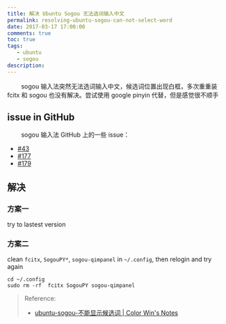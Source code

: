 ```yaml
---
title: 解决 Ubuntu Sogou 无法选词输入中文
permalink: resolving-ubuntu-sogou-can-not-select-word
date: 2017-03-17 17:00:00
comments: true
toc: true
tags:
   - ubuntu
   - sogou
description:
---
```

&emsp;&emsp; sogou 输入法突然无法选词输入中文，候选词位置出现白框，多次重重装 fcitx 和 sogou 也没有解决。尝试使用 google pinyin 代替，但是感觉很不顺手
<!--more -->
## issue in GitHub
&emsp;&emsp; sogou 输入法 GitHub 上的一些 issue：
- [#43](https://github.com/FZUG/repo/issues/43)
- [#177](https://github.com/FZUG/repo/issues/177)
- [#179](https://github.com/FZUG/repo/issues/179)

## 解决
### 方案一
try to lastest version
### 方案二
clean `fcitx`, `SogouPY*`, `sogou-qimpanel` in `~/.config`, then relogin and try again
```
cd ~/.config
sudo rm -rf  fcitx SogouPY sogou-qimpanel
```

> Reference:
> - [ubuntu-sogou-不能显示候选词 | Color Win's Notes](https://colorwin.github.io/2017/02/17/ubuntu-sogou/)
